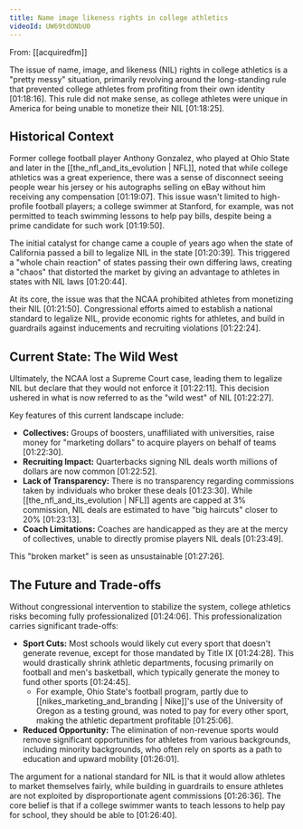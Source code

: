 ```yaml
---
title: Name image likeness rights in college athletics
videoId: UW69tdONbU0
---
```


From: [[acquiredfm]] <br/> 

The issue of name, image, and likeness (NIL) rights in college athletics is a "pretty messy" situation, primarily revolving around the long-standing rule that prevented college athletes from profiting from their own identity <a class="yt-timestamp" data-t="01:18:16">[01:18:16]</a>. This rule did not make sense, as college athletes were unique in America for being unable to monetize their NIL <a class="yt-timestamp" data-t="01:18:25">[01:18:25]</a>.

## Historical Context

Former college football player Anthony Gonzalez, who played at Ohio State and later in the [[the_nfl_and_its_evolution | NFL]], noted that while college athletics was a great experience, there was a sense of disconnect seeing people wear his jersey or his autographs selling on eBay without him receiving any compensation <a class="yt-timestamp" data-t="01:19:07">[01:19:07]</a>. This issue wasn't limited to high-profile football players; a college swimmer at Stanford, for example, was not permitted to teach swimming lessons to help pay bills, despite being a prime candidate for such work <a class="yt-timestamp" data-t="01:19:50">[01:19:50]</a>.

The initial catalyst for change came a couple of years ago when the state of California passed a bill to legalize NIL in the state <a class="yt-timestamp" data-t="01:20:39">[01:20:39]</a>. This triggered a "whole chain reaction" of states passing their own differing laws, creating a "chaos" that distorted the market by giving an advantage to athletes in states with NIL laws <a class="yt-timestamp" data-t="01:20:44">[01:20:44]</a>.

At its core, the issue was that the NCAA prohibited athletes from monetizing their NIL <a class="yt-timestamp" data-t="01:21:50">[01:21:50]</a>. Congressional efforts aimed to establish a national standard to legalize NIL, provide economic rights for athletes, and build in guardrails against inducements and recruiting violations <a class="yt-timestamp" data-t="01:22:24">[01:22:24]</a>.

## Current State: The Wild West

Ultimately, the NCAA lost a Supreme Court case, leading them to legalize NIL but declare that they would not enforce it <a class="yt-timestamp" data-t="01:22:11">[01:22:11]</a>. This decision ushered in what is now referred to as the "wild west" of NIL <a class="yt-timestamp" data-t="01:22:27">[01:22:27]</a>.

Key features of this current landscape include:
*   **Collectives:** Groups of boosters, unaffiliated with universities, raise money for "marketing dollars" to acquire players on behalf of teams <a class="yt-timestamp" data-t="01:22:30">[01:22:30]</a>.
*   **Recruiting Impact:** Quarterbacks signing NIL deals worth millions of dollars are now common <a class="yt-timestamp" data-t="01:22:52">[01:22:52]</a>.
*   **Lack of Transparency:** There is no transparency regarding commissions taken by individuals who broker these deals <a class="yt-timestamp" data-t="01:23:30">[01:23:30]</a>. While [[the_nfl_and_its_evolution | NFL]] agents are capped at 3% commission, NIL deals are estimated to have "big haircuts" closer to 20% <a class="yt-timestamp" data-t="01:23:13">[01:23:13]</a>.
*   **Coach Limitations:** Coaches are handicapped as they are at the mercy of collectives, unable to directly promise players NIL deals <a class="yt-timestamp" data-t="01:23:49">[01:23:49]</a>.

This "broken market" is seen as unsustainable <a class="yt-timestamp" data-t="01:27:26">[01:27:26]</a>.

## The Future and Trade-offs

Without congressional intervention to stabilize the system, college athletics risks becoming fully professionalized <a class="yt-timestamp" data-t="01:24:06">[01:24:06]</a>. This professionalization carries significant trade-offs:
*   **Sport Cuts:** Most schools would likely cut every sport that doesn't generate revenue, except for those mandated by Title IX <a class="yt-timestamp" data-t="01:24:28">[01:24:28]</a>. This would drastically shrink athletic departments, focusing primarily on football and men's basketball, which typically generate the money to fund other sports <a class="yt-timestamp" data-t="01:24:45">[01:24:45]</a>.
    *   For example, Ohio State's football program, partly due to [[nikes_marketing_and_branding | Nike]]'s use of the University of Oregon as a testing ground, was noted to pay for every other sport, making the athletic department profitable <a class="yt-timestamp" data-t="01:25:06">[01:25:06]</a>.
*   **Reduced Opportunity:** The elimination of non-revenue sports would remove significant opportunities for athletes from various backgrounds, including minority backgrounds, who often rely on sports as a path to education and upward mobility <a class="yt-timestamp" data-t="01:26:01">[01:26:01]</a>.

The argument for a national standard for NIL is that it would allow athletes to market themselves fairly, while building in guardrails to ensure athletes are not exploited by disproportionate agent commissions <a class="yt-timestamp" data-t="01:26:36">[01:26:36]</a>. The core belief is that if a college swimmer wants to teach lessons to help pay for school, they should be able to <a class="yt-timestamp" data-t="01:26:40">[01:26:40]</a>.